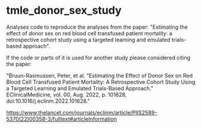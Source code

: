 # tmle_donor_sex_study

Analyses code to reproduce the analyses from the paper: "Estimating the effect of donor sex on red blood cell transfused patient mortality: a retrospective
cohort study using a targeted learning and emulated trials-based approach".

If the code or parts of it is used for another study please considered citing the paper:

"Bruun-Rasmussen, Peter, et al. “Estimating the Effect of Donor Sex on Red Blood Cell Transfused Patient Mortality: A Retrospective Cohort Study Using a Targeted Learning and Emulated Trials-Based Approach.” EClinicalMedicine, vol. 00, Aug. 2022, p. 101628, doi:10.1016/j.eclinm.2022.101628."

https://www.thelancet.com/journals/eclinm/article/PIIS2589-5370(22)00358-3/fulltext#articleInformation

